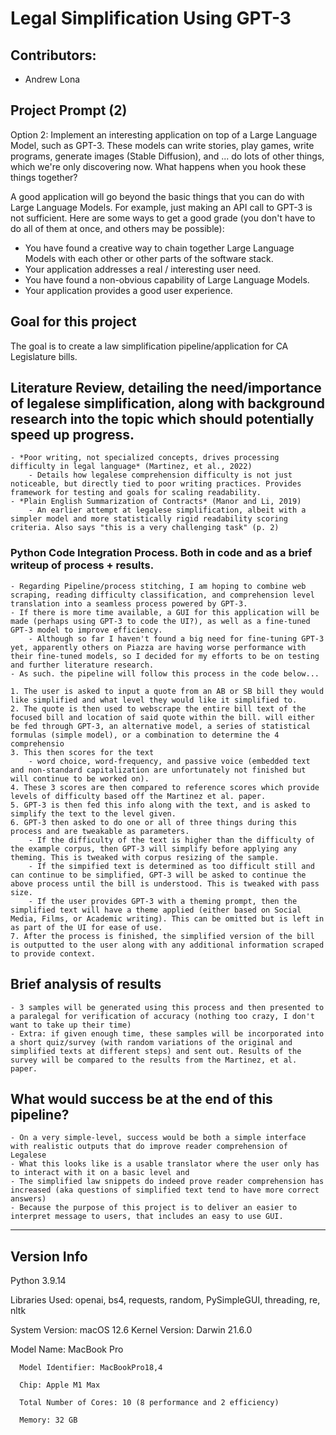 # Legal Simplification Using GPT-3
## Contributors:
- Andrew Lona

## Project Prompt (2)
Option 2: Implement an interesting application on top of a Large Language Model, such as GPT-3. These models can write stories, play games, write programs, generate images (Stable Diffusion), and ... do lots of other things, which we're only discovering now. What happens when you hook these things together?

A good application will go beyond the basic things that you can do with Large Language Models. For example, just making an API call to GPT-3 is not sufficient. Here are some ways to get a good grade (you don't have to do all of them at once, and others may be possible):

- You have found a creative way to chain together Large Language Models with each other or other parts of the software stack.
- Your application addresses a real / interesting user need.
- You have found a non-obvious capability of Large Language Models.
- Your application provides a good user experience.

## Goal for this project
The goal is to create a law simplification pipeline/application for CA Legislature bills.
## Literature Review, detailing the need/importance of legalese simplification, along with background research into the topic which should potentially speed up progress.
    - *Poor writing, not specialized concepts, drives processing difficulty in legal language* (Martinez, et al., 2022)
        - Details how legalese comprehension difficulty is not just noticeable, but directly tied to poor writing practices. Provides framework for testing and goals for scaling readability.
    - *Plain English Summarization of Contracts* (Manor and Li, 2019)
        - An earlier attempt at legalese simplification, albeit with a simpler model and more statistically rigid readability scoring criteria. Also says "this is a very challenging task" (p. 2)

### Python Code Integration Process. Both in code and as a brief writeup of process + results.
    - Regarding Pipeline/process stitching, I am hoping to combine web scraping, reading difficulty classification, and comprehension level translation into a seamless process powered by GPT-3.
    - If there is more time available, a GUI for this application will be made (perhaps using GPT-3 to code the UI?), as well as a fine-tuned GPT-3 model to improve efficiency.
        - Although so far I haven't found a big need for fine-tuning GPT-3 yet, apparently others on Piazza are having worse performance with their fine-tuned models, so I decided for my efforts to be on testing and further literature research.
    - As such. the pipeline will follow this process in the code below...

    1. The user is asked to input a quote from an AB or SB bill they would like simplified and what level they would like it simplified to.
    2. The quote is then used to webscrape the entire bill text of the focused bill and location of said quote within the bill. will either be fed through GPT-3, an alternative model, a series of statistical formulas (simple model), or a combination to determine the 4 comprehensio
    3. This then scores for the text
        - word choice, word-frequency, and passive voice (embedded text and non-standard capitalization are unfortunately not finished but will continue to be worked on).
    4. These 3 scores are then compared to reference scores which provide levels of difficulty based off the Martinez et al. paper.
    5. GPT-3 is then fed this info along with the text, and is asked to simplify the text to the level given.
    6. GPT-3 then asked to do one or all of three things during this process and are tweakable as parameters.
        - If the difficulty of the text is higher than the difficulty of the example corpus, then GPT-3 will simplify before applying any theming. This is tweaked with corpus resizing of the sample.
        - If the simpified text is determined as too difficult still and can continue to be simplified, GPT-3 will be asked to continue the above process until the bill is understood. This is tweaked with pass size.
        - If the user provides GPT-3 with a theming prompt, then the simplified text will have a theme applied (either based on Social Media, Films, or Academic writing). This can be omitted but is left in as part of the UI for ease of use.
    7. After the process is finished, the simplified version of the bill is outputted to the user along with any additional information scraped to provide context.

## Brief analysis of results
    - 3 samples will be generated using this process and then presented to a paralegal for verification of accuracy (nothing too crazy, I don't want to take up their time)
    - Extra: if given enough time, these samples will be incorporated into a short quiz/survey (with random variations of the original and simplified texts at different steps) and sent out. Results of the survey will be compared to the results from the Martinez, et al. paper.

## What would success be at the end of this pipeline?
    - On a very simple-level, success would be both a simple interface with realistic outputs that do improve reader comprehension of Legalese
    - What this looks like is a usable translator where the user only has to interact with it on a basic level and
    - The simplified law snippets do indeed prove reader comprehension has increased (aka questions of simplified text tend to have more correct answers)
    - Because the purpose of this project is to deliver an easier to interpret message to users, that includes an easy to use GUI.
___

## Version Info

Python 3.9.14

Libraries Used:
openai,
bs4,
requests,
random,
PySimpleGUI,
threading,
re,
nltk

System Version: macOS 12.6
      Kernel Version: Darwin 21.6.0

 Model Name: MacBook Pro

      Model Identifier: MacBookPro18,4

      Chip: Apple M1 Max

      Total Number of Cores: 10 (8 performance and 2 efficiency)

      Memory: 32 GB

